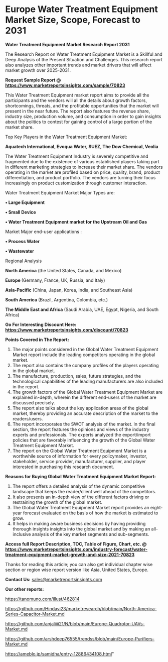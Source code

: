 # Europe Water Treatment Equipment Market Size, Scope, Forecast to 2031

<strong>Water Treatment Equipment Market Research Report 2031</strong>

The Research Report on Water Treatment Equipment Market is a Skillful and Deep Analysis of the Present Situation and Challenges. This research report also analyzes other important trends and market drivers that will affect market growth over 2025-2031.

<strong>Request Sample Report @ <a href=https://www.marketreportsinsights.com/sample/70823>https://www.marketreportsinsights.com/sample/70823</a></strong>

This Water Treatment Equipment market report aims to provide all the participants and the vendors will all the details about growth factors, shortcomings, threats, and the profitable opportunities that the market will present in the near future. The report also features the revenue share, industry size, production volume, and consumption in order to gain insights about the politics to contest for gaining control of a large portion of the market share.

Top Key Players in the Water Treatment Equipment Market:

<strong>Aquatech International, Evoqua Water, SUEZ, The Dow Chemical, Veolia</strong>

The Water Treatment Equipment Industry is severely competitive and fragmented due to the existence of various established players taking part in different marketing strategies to increase their market share. The vendors operating in the market are profiled based on price, quality, brand, product differentiation, and product portfolio. The vendors are turning their focus increasingly on product customization through customer interaction.

Water Treatment Equipment Market Major Types are:

<strong>• Large Equipment

• Small Device

• Water Treatment Equipment market for the Upstream Oil and Gas</strong>

Market Major end-user applications :

<strong>• Process Water

• Wastewater</strong>

Regional Analysis

</u><strong><b>North America</b></strong> (the United States, Canada, and Mexico)

<strong><b>Europe </b></strong>(Germany, France, UK, Russia, and Italy)

<strong><b>Asia-Pacific</b></strong> (China, Japan, Korea, India, and Southeast Asia)

<strong><b>South America</b></strong> (Brazil, Argentina, Colombia, etc.)

<strong><b>The Middle East and Africa</b></strong> (Saudi Arabia, UAE, Egypt, Nigeria, and South Africa)

<strong>Go For Interesting Discount Here: <a href=https://www.marketreportsinsights.com/discount/70823>https://www.marketreportsinsights.com/discount/70823</a></strong>

<strong>Points Covered in The Report:</strong>
<ol>
  <li>The major points considered in the Global Water Treatment Equipment Market report include the leading competitors operating in the global market.</li>
  <li>The report also contains the company profiles of the players operating in the global market.</li>
  <li>The manufacture, production, sales, future strategies, and the technological capabilities of the leading manufacturers are also included in the report.</li>
  <li>The growth factors of the Global Water Treatment Equipment Market are explained in-depth, wherein the different end-users of the market are discussed precisely.</li>
  <li>The report also talks about the key application areas of the global market, thereby providing an accurate description of the market to the readers/users.</li>
  <li>The report incorporates the SWOT analysis of the market. In the final section, the report features the opinions and views of the industry experts and professionals. The experts analyzed the export/import policies that are favorably influencing the growth of the Global Water Treatment Equipment Market.</li>
  <li>The report on the Global Water Treatment Equipment Market is a worthwhile source of information for every policymaker, investor, stakeholder, service provider, manufacturer, supplier, and player interested in purchasing this research document.</li>
</ol>
<strong>Reasons for Buying Global Water Treatment Equipment Market Report:</strong>

<ol>
  <li>The report offers a detailed analysis of the dynamic competitive landscape that keeps the reader/client well ahead of the competitors.</li>
  <li>It also presents an in-depth view of the different factors driving or restraining the growth of the global market.</li>
  <li>The Global Water Treatment Equipment Market report provides an eight-year forecast evaluated on the basis of how the market is estimated to grow.</li>
  <li>It helps in making aware business decisions by having providing thorough insights insights into the global market and by making an all-inclusive analysis of the key market segments and sub-segments.</li>
</ol>
<strong>Access full Report Description, TOC, Table of Figure, Chart, etc. @ <a href=https://www.marketreportsinsights.com/industry-forecast/water-treatment-equipment-market-growth-and-size-2021-70823>https://www.marketreportsinsights.com/industry-forecast/water-treatment-equipment-market-growth-and-size-2021-70823</a></strong>


Thanks for reading this article; you can also get individual chapter wise section or region wise report version like Asia, United States, Europe.

<strong>Contact Us:</strong>
sales@marketreportsinsights.com

<strong>Our other reports:</strong>

<a href=https://tanomuno.com/illust/462814>https://tanomuno.com/illust/462814</a>

<a href=https://github.com/Hindavi23/marketresearch/blob/main/North-America-Series-Capacitor-Market.md>https://github.com/Hindavi23/marketresearch/blob/main/North-America-Series-Capacitor-Market.md</a>

<a href=https://github.com/anjaliiii21/N/blob/main/Europe-Quadrotor-UAVs-Market.md>https://github.com/anjaliiii21/N/blob/main/Europe-Quadrotor-UAVs-Market.md</a>

<a href=https://github.com/arshdeep76555/trendss/blob/main/Europe-Purifiers-Market.md>https://github.com/arshdeep76555/trendss/blob/main/Europe-Purifiers-Market.md</a>

<a href=https://ameblo.jp/samidha/entry-12886434108.html>https://ameblo.jp/samidha/entry-12886434108.html</a>"
